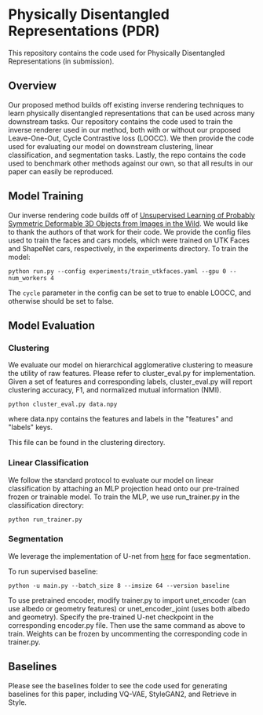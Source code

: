 # Physically Disentangled Representations (PDR)

This repository contains the code used for Physically Disentangled Representations (in submission).

## Overview

Our proposed method builds off existing inverse rendering techniques to learn physically disentangled representations that can be used across many downstream tasks. Our repository contains the code used to train the inverse renderer used in our method, both with or without our proposed Leave-One-Out, Cycle Contrastive loss (LOOCC). We then provide the code used for evaluating our model on downstream clustering, linear classification, and segmentation tasks. Lastly, the repo contains the code used to benchmark other methods against our own, so that all results in our paper can easily be reproduced.

## Model Training

Our inverse rendering code builds off of [Unsupervised Learning of Probably Symmetric Deformable 3D Objects from Images in the Wild](https://github.com/elliottwu/unsup3d). We would like to thank the authors of that work for their code. We provide the config files used to train the faces and cars models, which were trained on UTK Faces and ShapeNet cars, respectively, in the experiments directory. To train the model:

```
python run.py --config experiments/train_utkfaces.yaml --gpu 0 --num_workers 4
```

The `cycle` parameter in the config can be set to true to enable LOOCC, and otherwise should be set to false.

## Model Evaluation

### Clustering

We evaluate our model on hierarchical agglomerative clustering to measure the utility of raw features. Please refer to cluster\_eval.py for implementation. Given a set of features and corresponding labels, cluster\_eval.py will report clustering accuracy, F1, and normalized mutual information (NMI).

```
python cluster_eval.py data.npy
```

where data.npy contains the features and labels in the "features" and "labels" keys.

This file can be found in the clustering directory.

### Linear Classification

We follow the standard protocol to evaluate our model on linear classification by attaching an MLP projection head onto our pre-trained frozen or trainable model. To train the MLP, we use run\_trainer.py in the classification directory:

```
python run_trainer.py
```

### Segmentation

We leverage the implementation of U-net from [here](https://github.com/switchablenorms/CelebAMask-HQ/tree/master/face_parsing) for face segmentation.

To run supervised baseline:

```
python -u main.py --batch_size 8 --imsize 64 --version baseline
```

To use pretrained encoder, modify trainer.py to import unet\_encoder (can use albedo or geometry features) or unet\_encoder\_joint (uses both albedo and geometry). Specify the pre-trained U-net checkpoint in the corresponding encoder.py file. Then use the same command as above to train. Weights can be frozen by uncommenting the corresponding code in trainer.py.

## Baselines

Please see the baselines folder to see the code used for generating baselines for this paper, including VQ-VAE, StyleGAN2, and Retrieve in Style.
